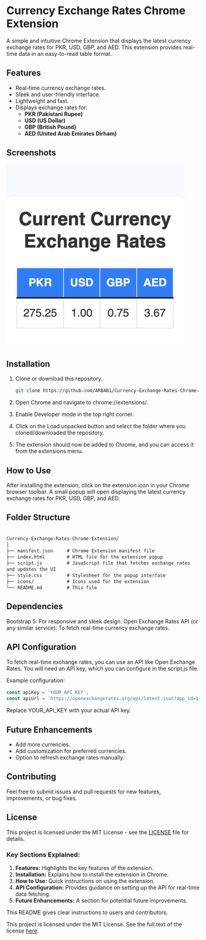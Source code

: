 # Currency Exchange Rates Chrome Extension

A simple and intuitive Chrome Extension that displays the latest currency exchange rates for PKR, USD, GBP, and AED. This extension provides real-time data in an easy-to-read table format.

## Features

- Real-time currency exchange rates.
- Sleek and user-friendly interface.
- Lightweight and fast.
- Displays exchange rates for:
  - **PKR (Pakistani Rupee)**
  - **USD (US Dollar)**
  - **GBP (British Pound)**
  - **AED (United Arab Emirates Dirham)**

## Screenshots

![Extension Screenshot](./assets/Screenshot.png)

## Installation

1. Clone or download this repository.
   ```bash
   git clone https://github.com/ARBAB1/Currency-Exchange-Rates-Chrome-Extension.git

2. Open Chrome and navigate to chrome://extensions/.

3. Enable Developer mode in the top right corner.

4. Click on the Load unpacked button and select the folder where you cloned/downloaded the repository.

5. The extension should now be added to Chrome, and you can access it from the extensions menu.


## How to Use

After installing the extension, click on the extension icon in your Chrome browser toolbar.
A small popup will open displaying the latest currency exchange rates for PKR, USD, GBP, and AED.

## Folder Structure

```

Currency-Exchange-Rates-Chrome-Extension/
│
├── manifest.json     # Chrome Extension manifest file
├── index.html        # HTML file for the extension popup
├── script.js         # JavaScript file that fetches exchange rates and updates the UI
├── style.css         # Stylesheet for the popup interface
├── icons/            # Icons used for the extension
└── README.md         # This file
```

## Dependencies
Bootstrap 5: For responsive and sleek design.
Open Exchange Rates API (or any similar service): To fetch real-time currency exchange rates.

## API Configuration
To fetch real-time exchange rates, you can use an API like Open Exchange Rates. You will need an API key, which you can configure in the script.js file.

Example configuration:
```js
const apiKey = 'YOUR_API_KEY';
const apiUrl = `https://openexchangerates.org/api/latest.json?app_id=${apiKey}`;
```

Replace YOUR_API_KEY with your actual API key.

## Future Enhancements
- Add more currencies.
- Add customization for preferred currencies.
- Option to refresh exchange rates manually.

## Contributing
Feel free to submit issues and pull requests for new features, improvements, or bug fixes.

## License
This project is licensed under the MIT License - see the [LICENSE](./LICENSE.md) file for details.


### Key Sections Explained:
1. **Features:** Highlights the key features of the extension.
2. **Installation:** Explains how to install the extension in Chrome.
3. **How to Use:** Quick instructions on using the extension.
4. **API Configuration:** Provides guidance on setting up the API for real-time data fetching.
5. **Future Enhancements:** A section for potential future improvements.

This README gives clear instructions to users and contributors.


This project is licensed under the MIT License. See the full text of the license [here](https://opensource.org/licenses/MIT).
